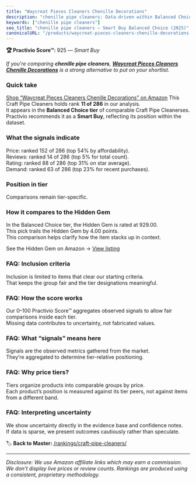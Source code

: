```yaml
---
title: "Waycreat Pieces Cleaners Chenille Decorations"
description: "chenille pipe cleaners: Data-driven within Balanced Choice ranking using the Practivio Score™. Positioned by quality, value, demand, findability, momentum."
keywords: ["chenille pipe cleaners"]
seo_title: "chenille pipe cleaners — Smart Buy Balanced Choice (2025)"
canonicalURL: "/products/waycreat-pieces-cleaners-chenille-decorations-B0836M2P3Y/"
---
```


**🏆 Practivio Score™:** 925 — _Smart Buy_


*If you're comparing **chenille pipe cleaners**, **[Waycreat Pieces Cleaners Chenille Decorations](https://www.amazon.com/dp/B0836M2P3Y?tag=practivio-20)** is a strong alternative to put on your shortlist.*
### Quick take
[Shop “Waycreat Pieces Cleaners Chenille Decorations” on Amazon](https://www.amazon.com/dp/B0836M2P3Y?tag=practivio-20)
This Craft Pipe Cleaners holds rank **11 of 286** in our analysis.  
It appears in the **Balanced Choice tier** of comparable Craft Pipe Cleanerses.  
Practivio recommends it as a **Smart Buy**, reflecting its position within the dataset.

### What the signals indicate
Price: ranked 152 of 286 (top 54% by affordability).  
Reviews: ranked 14 of 286 (top 5% for total count).  
Rating: ranked 88 of 286 (top 31% on star average).  
Demand: ranked 63 of 286 (top 23% for recent purchases).

### Position in tier
Comparisons remain tier-specific.

### How it compares to the Hidden Gem
In the Balanced Choice tier, the Hidden Gem is rated at 929.00.  
This pick trails the Hidden Gem by 4.00 points.  
This comparison helps clarify how the item stacks up in context.  

See the Hidden Gem on Amazon → [View listing](https://www.amazon.com/dp/B09LYG8WQ9?tag=practivio-20)

### FAQ: Inclusion criteria
Inclusion is limited to items that clear our starting criteria.  
That keeps the group fair and the tier designations meaningful.

### FAQ: How the score works
Our 0–100 Practivio Score™ aggregates observed signals to allow fair comparisons inside each tier.  
Missing data contributes to uncertainty, not fabricated values.

### FAQ: What “signals” means here
Signals are the observed metrics gathered from the market.  
They’re aggregated to determine tier-relative positioning.

### FAQ: Why price tiers?
Tiers organize products into comparable groups by price.  
Each product’s position is measured against its tier peers, not against items from a different band.

### FAQ: Interpreting uncertainty
We show uncertainty directly in the evidence base and confidence notes.  
If data is sparse, we present outcomes cautiously rather than speculate.


🏷️ **Back to Master:** [/rankings/craft-pipe-cleaners/](/rankings/craft-pipe-cleaners/)

---
_Disclosure: We use Amazon affiliate links which may earn a commission. We don’t display live prices or review counts. Rankings are produced using a consistent, proprietary methodology._
